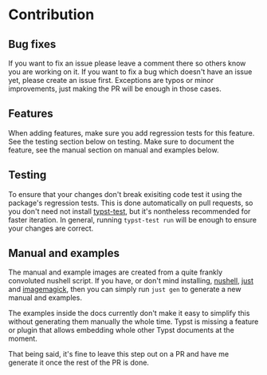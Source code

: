 # Contribution
## Bug fixes
If you want to fix an issue please leave a comment there so others know you are working on it. If
you want to fix a bug which doesn't have an issue yet, please create an issue first. Exceptions are
typos or minor improvements, just making the PR will be enough in those cases.

## Features
When adding features, make sure you add regression tests for this feature. See the testing section
below on testing. Make sure to document the feature, see the manual section on manual and examples
below.

## Testing
To ensure that your changes don't break exisiting code test it using the package's regression tests.
This is done automatically on pull requests, so you don't need not install [typst-test], but it's
nontheless recommended for faster iteration. In general, running `typst-test run` will be enough to
ensure your changes are correct.

## Manual and examples
The manual and example images are created from a quite frankly convoluted nushell script. If you
have, or don't mind installing, [nushell], [just] and [imagemagick], then you can simply run `just
gen` to generate a new manual and examples.

The examples inside the docs currently don't make it easy to simplify this without generating them
manually the whole time. Typst is missing a feature or plugin that allows embedding whole other
Typst documents at the moment.

That being said, it's fine to leave this step out on a PR and have me generate it once the rest of
the PR is done.

[typst-test]: https://github.com/tingerrr/typst-test
[just]: https://just.systems/
[nushell]: https://www.nushell.sh/
[imagemagick]: https://imagemagick.org/
